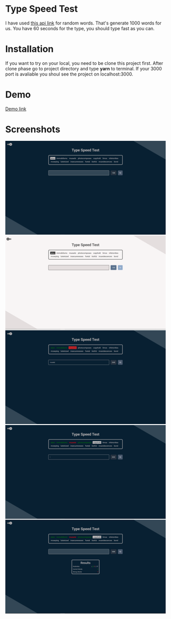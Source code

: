 # Type Speed Test

I have used [this api link](https://random-word-api.herokuapp.com/word?number=1000) for random words. That's generate 1000 words for us. You have 60 seconds for the type, you should type fast as you can. 

# Installation

If you want to try on your local, you need to be clone this project first. After clone phase go to project directory and type  **yarn** to terminal. If your 3000 port is avaliable you shoul see the project on localhost:3000.

# Demo

[Demo link](https://ersincakmak-type-speed-test.netlify.app/)

# Screenshots 

![1](screenshots/1.png)
![2](screenshots/2.png)
![3](screenshots/3.png)
![4](screenshots/4.png)
![5](screenshots/5.png)


